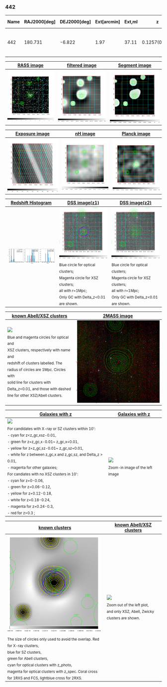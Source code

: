 <div STYLE="page-break-after: always;"></div>

### 442

|Name|RAJ2000[deg]|DEJ2000[deg] |Ext[arcmin]| Ext,ml | z | z_src| C|GC(XSZ,Delta_z<0.01)| GC(OPT,Delta_z<0.01)|GC| R_sig[arcmin] | R500[arcmin] | R500[Mpc]| CRsig[c/s] | CR500[c/s] |L500[1E44 erg/s]|F500[1E-12 erg/s/cm^2]| M500[1E14 Msun]|Tx[keV]|Cnt_sig|Beta|Rc[arcmin]|Comment|Alias|
|---|---|---|---|---|---|------|---|--------|---------|----------|---|---|---|---|---|---|---|---|---|---|---|---|---|---|
|442| 180.731| -6.822| 1.97| 37.11| 0.1257(0.005)| z1, z_xsz| B| MCXC, PSZ2, Tar| A, W| A, MCXC, N, PSZ2, Tar, W| 8.312| 7.343| 0.992| 0.220(0.038)| 0.216(0.038)| 1.733(0.159)| 4.182(0.383)| 3.13(0.14)| 4.51(0.13)| 67.6| 0.879(-0.123+0.085)| 4.364(-0.825+0.595)| -| k215|

|[RASS image](../image/442/442_img.pdf)|[filtered image](../image/442/442_fil.pdf)|[Segment image](../image/442/442_seg.pdf)|
|-------------------|--------------------|-------------------|
| <img src="../image/442/442_img.png" width="300">  | <img src="../image/442/442_fil.png" width="300">   | <img src="../image/442/442_seg.png" width="300">  |

|[Exposure image](../image/442/442_mex.pdf)| [nH image](../image/442/442_nh.pdf)| [Planck image](../image/442/442_p.pdf)|
|-------------------|--------------------|-------------------|
|<img src="../image/442/442_mex.png" width="300">   | <img src="../image/442/442_nh.png" width="300">    | <img src="../image/442/442_p.png" width="300"> |

|[Redshift Histogram](../image/442/442_zg.pdf) | [DSS image(z1)](../image/442/442_dss_z1.pdf)      |  [DSS image(z2)](../image/442/442_dss_z2.pdf)    |
|-------------------|--------------------|-------------------|
|<img src="../image/442/442_zg.png" width="300"> |<img src="../image/442/442_dss_z1.png" width="300"> <sub><br>Blue circle for optical clusters; <br>Magenta circle for XSZ clusters; <br>all with r=1Mpc; <br>Only GC with Delta_z<0.01 are shown. </sub>| <img src="../image/442/442_dss_z2.png" width="300"><sub><br>Blue circle for optical clusters; <br>Magenta circle for XSZ clusters; <br>all with r=1Mpc; <br>Only GC with Delta_z<0.01 are shown. </sub> |

|[known Abell/XSZ clusters](../image/442/442_m.pdf) | [2MASS image](../image/442/442_2mass.pdf)      |
|-------------------|-------------------|
|<img src=../image/442/442_m.png width="300"> <br><sub>Blue and magenta circles for optical and <br>XSZ clusters, respectively with name and <br>redshift of clusters labelled. The <br>radius of circles are 1Mpc. Circles with <br>solid line for clusters with <br>Delta_z<0.01, and those with dashed <br>line for other XSZ/Abell clusters.        </sub>|<img src="../image/442/442_2mass.png" width="300">  |

|[Galaxies with z](../image/442/442_opt_ned.pdf) |[Galaxies with z](../image/442/442_opt_ned_zoom.pdf) |
|-------------------|-------------------|
| <img src=../image/442/442_opt_ned.png width="300"> <br><sub> For candidates with X-ray or SZ clusters within 10': <br> - cyan for z<z_gc,xsz-0.01, <br> - green for z=z_gc,x-0.01~ z_gc,x+0.01, <br> - yellow for z=z_gc,sz-0.01~ z_gc,sz+0.01, <br> - white for z between z_gc,x and z_gc,sz, and Delta_z > 0.01, <br> - magenta for other galaxies; <br>For candiates with no XSZ clusters in 10': <br> - cyan for z=0-0.06, <br> - green for z=0.06-0.12, <br> - yellow for z=0.12-0.18, <br> - white for z=0.18-0.24, <br> - magenta for z=0.24-0.3, <br> - red for z>0.3 ;  </sub>|<img src=../image/442/442_opt_ned_zoom.png width="300">  <br><sub> Zoom-in image of the left image</sub>|

|[known clusters](../image/442/442_gc.pdf) |[known Abell/XSZ clusters](../image/442/442_gc_large.pdf) |
|-------------------|-------------------|
| <img src=../image/442/442_gc.png width="300"> <br><sub> The size of circles only used to avoid the overlap. Red for X-ray clusters, <br> blue for SZ clusters, <br> green for Abell clusters, <br> cyan for optical clusters with z_photo, <br> magenta for optical clusters with z_spec. Coral cross for 1RXS and FCS, lightblue cross for 2RXS. </sub>|<img src=../image/442/442_gc_large.png width="300"> <br><sub> Zoom out of the left plot, <br> and only XSZ, Abell, Zwicky clusters are shown. </sub> |



